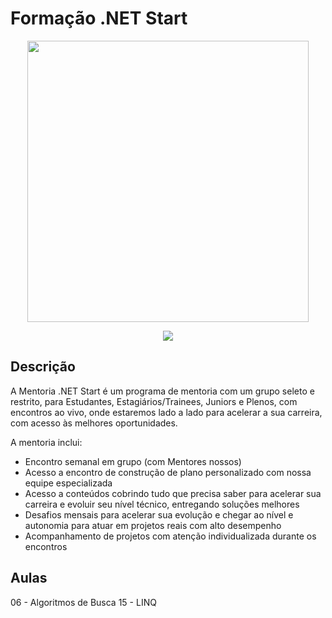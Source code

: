 # Formação .NET Start

<p align="center">
<img loading="lazy" src="https://memberkit-cdn.imgix.net/h60equolxldhy0rxb3cd8vtky5rg?width=300&height=420&fit=crop&dpr=2" height=450px/>
</p>

<p align="center">
<img loading="lazy" src="http://img.shields.io/static/v1?label=STATUS&message=EM%20DESENVOLVIMENTO&color=GREEN&style=for-the-badge"/>
</p>

## Descrição

A Mentoria .NET Start é um programa de mentoria com um grupo seleto e restrito, para Estudantes, Estagiários/Trainees, Juniors e Plenos, com encontros ao vivo, onde estaremos lado a lado para acelerar a sua carreira, com acesso às melhores oportunidades.

A mentoria inclui:
- Encontro semanal em grupo (com Mentores nossos)
- Acesso a encontro de construção de plano personalizado com nossa equipe especializada
- Acesso a conteúdos cobrindo tudo que precisa saber para acelerar sua carreira e evoluir seu nível técnico, entregando soluções melhores
- Desafios mensais para acelerar sua evolução e chegar ao nível e autonomia para atuar em projetos reais com alto desempenho
- Acompanhamento de projetos com atenção individualizada durante os encontros

## Aulas
06 - Algoritmos de Busca
15 - LINQ

